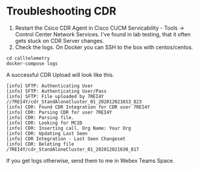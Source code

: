 # Troubleshooting CDR

1. Restart the Csico CDR Agent in Cisco CUCM Servicability - Tools -> Control Center Network Services. I've found in lab testing, that it often gets stuck on CDR Server changes.
2. Check the logs. On Docker you can SSH to the box with centos/centos.
```
cd calltelemetry
docker-compose logs
```

A successful CDR Upload will look like this.
```
[info] SFTP: Authenticating User
[info] SFTP: Authenticating User/Pass
[info] SFTP: File uploaded by 7REI4Y //7REI4Y/cdr_StandAloneCluster_01_202012021653_823
[info] CDR: Found CDR Integration for CDR user 7REI4Y
[info] CDR: Parsing CDR for user 7REI4Y
[info] CDR: Parsing file.
[info] CDR: Looking for MCID
[info] CDR: Inserting call. Org Name: Your Org
[info] CDR: Updating Last Seen 
[info] CDR Integration - Last Seen Changeset
[info] CDR: Deleting file /7REI4Y/cdr_StandAloneCluster_01_202012021630_817
```

If you get logs otherwise, send them to me in Webex Teams Space.